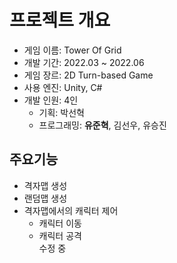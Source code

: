 # 프로젝트 개요
* 게임 이름: Tower Of Grid
* 개발 기간: 2022.03 ~ 2022.06
* 게임 장르: 2D Turn-based Game
* 사용 엔진: Unity, C#<br/>
* 개발 인원: 4인<br/>
  * 기획: 박선혁<br/>
  * 프로그래밍: **유준혁**, 김선우, 유승진<br/>
## 주요기능
* 격자맵 생성<br/>
* 랜덤맵 생성<br/>
* 격자맵에서의 캐릭터 제어<br/>
  * 캐릭터 이동<br/>
  * 캐릭터 공격<br/>
수정 중<br/>
